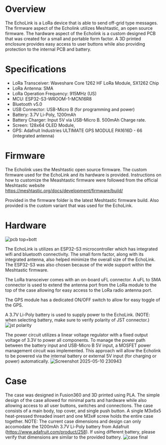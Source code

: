 # Overview
The EchoLink is a LoRa device that is able to send off-grid type messages. The firmware aspect of the Echolink utilizes Meshtastic, an open source firmware. The hardware aspect of the Echolink is a custom designed PCB that was created for a small and portable form factor. A 3D printed enclosure provides easy access to user buttons while also providing protection to the internal PCB and battery. 

# Specifications
* LoRa Transceiver: Waveshare Core 1262 HF LoRa Module, SX1262 Chip
* LoRa Antenna: SMA
* LoRa Operation Frequency: 915MHz (US)
* MCU: ESP32-S3-WROOM-1-MCN16R8
* Bluetooth v5.0
* USB Connector: USB-Micro B (for programming and power)
* Battery: 3.7V Li-Poly, 1200mAh
* Battery Charger: Input 5V via USB-Micro B. 500mAh Charge rate.
* Screen: 128x64 OLED Module, 
* GPS: Adafruit Industries ULTIMATE GPS MODULE PA1616D - 66 (integrated antenna)

# Firmware
The Echolink uses the Meshtastic open source firmware. The custom firmware used for the EchoLink and its hardware is provided. Instructions on how to customize the Meashtastic firmware were followed from the official Meshtastic website https://meshtastic.org/docs/development/firmware/build/

Provided in the firmware folder is the latest Meshtastic firmware build. Also provided is the custom variant that was used for the EchoLink. 

# Hardware
![pcb top+bott](https://github.com/user-attachments/assets/b160e808-4cc0-4985-a100-dbd152d24632)


The EchoLink is utilizes an ESP32-S3 microcontroller which has integrated wifi and bluetooth connectivity. The small form factor, along with its integrated antenna, also helped minimize the overall size of the EchoLink. The ESP32-S3 was also chosen because of the wide support within the Meshtastic firmware.

The LoRa transceiver comes with an on-board uFL connector. A uFL to SMA connector is used to extend the antenna port from the LoRa module to the top of the case allowing for easy access to the LoRa radio antenna port. 

The GPS module has a dedicated ON/OFF switch to allow for easy toggle of the GPS.

A 3.7V Li-Poly battery is used to supply power to the EchoLink. (NOTE: when selecting battery, make sure to verify polarity of JST connector.)
![jst polarity](https://github.com/user-attachments/assets/d757adee-f7f9-406f-9fae-ae6dbab10c13)


The power circuit utilizes a linear voltage regulator with a fixed output voltage of 3.3V to power all components. To manage the power path between the battery input and USB-Micro B 5V input, a MOSFET power management circuit was implemented. This approach will allow the Echolink to be powered via the internal battery or external 5V input (for charging or power) automatically. 
![Screenshot 2025-05-10 230943](https://github.com/user-attachments/assets/744ef008-2b51-4e1f-9a08-629657d507e3)

# Case
The case was designed in Fusion360 and 3D printed using PLA. The simple design of the case allowed for minimal parts and hardware while also allowing access to all user buttons, switches and connections. The case consists of a main body, top cover, and single push button. A single M3x6x5 heat-pressed threaded insert and one M3x# screw holds the entire case together. 
NOTE: The current case dimensions and design can only accomodate the 1200mAh 3.7V Li-Poly battery from Adafruit (https://www.adafruit.com/product/258). If using different battery, please verify that dimensions are similar to the provided battery. 
![case final](https://github.com/user-attachments/assets/f20fc7b2-4c28-44ca-ad96-cc6ba3ad9977)




